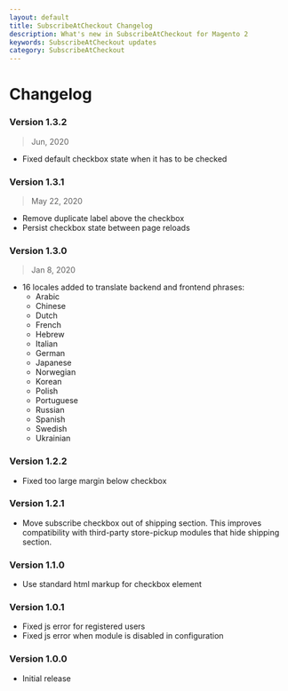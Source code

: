```yaml
---
layout: default
title: SubscribeAtCheckout Changelog
description: What's new in SubscribeAtCheckout for Magento 2
keywords: SubscribeAtCheckout updates
category: SubscribeAtCheckout
---
```


# Changelog

### Version 1.3.2

> Jun, 2020

 -  Fixed default checkbox state when it has to be checked

### Version 1.3.1

> May 22, 2020

 -  Remove duplicate label above the checkbox
 -  Persist checkbox state between page reloads

### Version 1.3.0

> Jan 8, 2020

 -  16 locales added to translate backend and frontend phrases:
    - Arabic
    - Chinese
    - Dutch
    - French
    - Hebrew
    - Italian
    - German
    - Japanese
    - Norwegian
    - Korean
    - Polish
    - Portuguese
    - Russian
    - Spanish
    - Swedish
    - Ukrainian

### Version 1.2.2

 -  Fixed too large margin below checkbox

### Version 1.2.1

 -  Move subscribe checkbox out of shipping section.
    This improves compatibility with third-party store-pickup modules
    that hide shipping section.

### Version 1.1.0

 -  Use standard html markup for checkbox element

### Version 1.0.1

 -  Fixed js error for registered users
 -  Fixed js error when module is disabled in configuration

### Version 1.0.0

 -  Initial release
